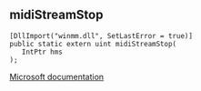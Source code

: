 ## midiStreamStop

```
[DllImport("winmm.dll", SetLastError = true)]
public static extern uint midiStreamStop(
   IntPtr hms
);
```

[Microsoft documentation](TODO)
